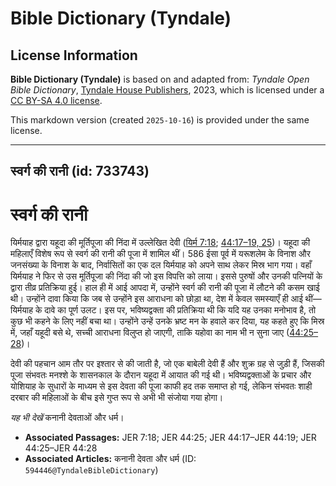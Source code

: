 # Bible Dictionary (Tyndale)

## License Information

**Bible Dictionary (Tyndale)** is based on and adapted from: _Tyndale Open Bible Dictionary_, [Tyndale House Publishers](https://tyndaleopenresources.com/), 2023, which is licensed under a [CC BY-SA 4.0 license](https://creativecommons.org/licenses/by-sa/4.0/legalcode.en).

This markdown version (created `2025-10-16`) is provided under the same license.



--------------------------------

## स्वर्ग की रानी (id: 733743)

स्वर्ग की रानी
==============

यिर्मयाह द्वारा यहूदा की मूर्तिपूजा की निंदा में उल्लेखित देवी ([यिर्म 7:18](https://ref.ly/Jer7:18); [44:17–19, 25](https://ref.ly/Jer44:17-Jer44:19,Jer44:25))। यहूदा की महिलाएँ विशेष रूप से स्वर्ग की रानी की पूजा में शामिल थीं। 586 ईसा पूर्व में यरूशलेम के विनाश और जनसंख्या के विनाश के बाद, निर्वासितों का एक दल यिर्मयाह को अपने साथ लेकर मिस्र भाग गया। वहाँ यिर्मयाह ने फिर से उस मूर्तिपूजा की निंदा की जो इस विपत्ति को लाया। इससे पुरुषों और उनकी पत्नियों के द्वारा तीव्र प्रतिक्रिया हुई। हाल ही में आई आपदा में, उन्होंने स्वर्ग की रानी की पूजा में लौटने की कसम खाई थी। उन्होंने दावा किया कि जब से उन्होंने इस आराधना को छोड़ा था, देश में केवल समस्याएँ ही आई थीं—यिर्मयाह के दावे का पूर्ण उलट। इस पर, भविष्यद्वक्ता की प्रतिक्रिया थी कि यदि यह उनका मनोभाव है, तो कुछ भी कहने के लिए नहीं बचा था। उन्होंने उन्हें उनके भ्रष्ट मन के हवाले कर दिया, यह कहते हुए कि मिस्र में, जहाँ यहूदी बसे थे, सच्ची आराधना विलुप्त हो जाएगी, ताकि यहोवा का नाम भी न सुना जाए ([44:25–28](https://ref.ly/Jer44:25-Jer44:28))।

देवी की पहचान आम तौर पर इश्तार से की जाती है, जो एक बाबेली देवी हैं और शुक्र ग्रह से जुड़ी हैं, जिसकी पूजा संभवतः मनश्शे के शासनकाल के दौरान यहूदा में आयात की गई थी। भविष्यद्वक्ताओं के प्रचार और योशियाह के सुधारों के माध्यम से इस देवता की पूजा काफी हद तक समाप्त हो गई, लेकिन संभवतः शाही दरबार की महिलाओं के बीच इसे गुप्त रूप से अभी भी संजोया गया होगा।

*यह भी देखें* कनानी देवताओं और धर्म।

* **Associated Passages:** JER 7:18; JER 44:25; JER 44:17–JER 44:19; JER 44:25–JER 44:28
* **Associated Articles:** कनानी देवता और धर्म (ID: `594446@TyndaleBibleDictionary`)

